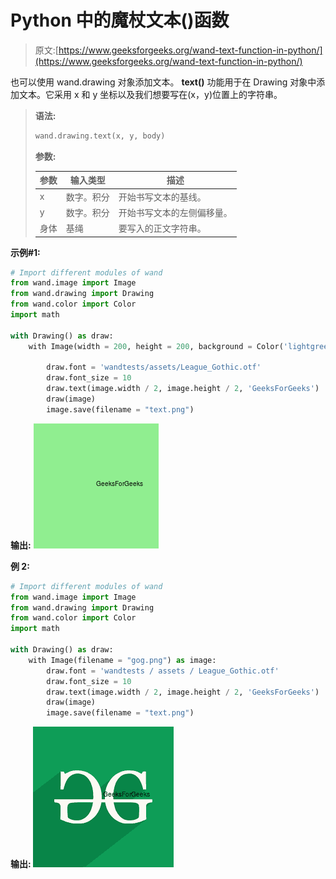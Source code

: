 # Python 中的魔杖文本()函数

> 原文:[https://www.geeksforgeeks.org/wand-text-function-in-python/](https://www.geeksforgeeks.org/wand-text-function-in-python/)

也可以使用 wand.drawing 对象添加文本。 **text()** 功能用于在 Drawing 对象中添加文本。它采用 x 和 y 坐标以及我们想要写在(x，y)位置上的字符串。

> **语法:**
> 
> ```py
> wand.drawing.text(x, y, body)
> 
> ```
> 
> **参数:**
> 
> | 参数 | 输入类型 | 描述 |
> | --- | --- | --- |
> | x | 数字。积分 | 开始书写文本的基线。 |
> | y | 数字。积分 | 开始书写文本的左侧偏移量。 |
> | 身体 | 基绳 | 要写入的正文字符串。 |

**示例#1:**

```py
# Import different modules of wand
from wand.image import Image
from wand.drawing import Drawing
from wand.color import Color
import math

with Drawing() as draw:
    with Image(width = 200, height = 200, background = Color('lightgreen')) as image:

        draw.font = 'wandtests/assets/League_Gothic.otf'
        draw.font_size = 10
        draw.text(image.width / 2, image.height / 2, 'GeeksForGeeks')
        draw(image)
        image.save(filename = "text.png")
```

**输出:**
![](img/575bf9f3eccb8d72b8f4dcf63b1ed1e0.png)

**例 2:**

```py
# Import different modules of wand
from wand.image import Image
from wand.drawing import Drawing
from wand.color import Color
import math

with Drawing() as draw:
    with Image(filename = "gog.png") as image:
        draw.font = 'wandtests / assets / League_Gothic.otf'
        draw.font_size = 10
        draw.text(image.width / 2, image.height / 2, 'GeeksForGeeks')
        draw(image)
        image.save(filename = "text.png")
```

**输出: **![](img/0b8ee8909c5964af8f68c81d2aedc2e9.png)****